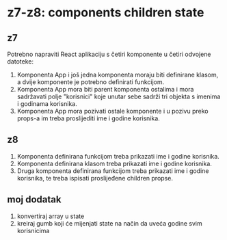 # z7-z8: components children state

## z7

Potrebno napraviti React aplikaciju s četiri komponente u četiri odvojene datoteke:
1.  Komponenta App i još jedna komponenta moraju biti definirane klasom, a dvije komponente je potrebno definirati funkcijom.
2.	Komponenta App mora biti parent komponenta ostalima i mora sadržavati polje "korisnici" koje unutar sebe sadrži tri objekta s imenima i godinama korisnika.
3.	Komponenta App mora pozivati ostale komponente i u pozivu preko props-a im treba proslijediti ime i godine korisnika.

## z8

1.	Komponenta definirana funkcijom treba prikazati ime i godine korisnika.
2.	Komponenta definirana klasom treba prikazati ime i godine korisnika.
3.	Druga komponenta definirana funkcijom treba prikazati ime i godine korisnika, te treba ispisati proslijeđene children propse.

## moj dodatak

1. konvertiraj array u state
2. kreiraj gumb koji će mijenjati state na način da uveća godine svim korisnicima